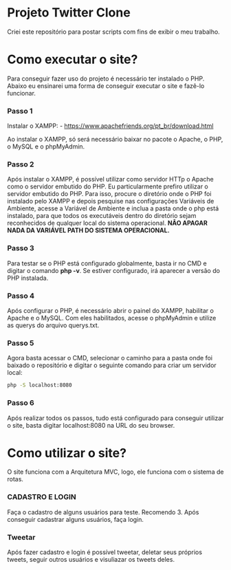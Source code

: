 # Projeto Twitter Clone
Criei este repositório para postar scripts com fins de exibir o meu trabalho.

# Como executar o site?
Para conseguir fazer uso do projeto é necessário ter instalado o PHP. Abaixo eu ensinarei uma forma de conseguir executar o site e fazê-lo funcionar.

### Passo 1
Instalar o XAMPP: - https://www.apachefriends.org/pt_br/download.html

Ao instalar o XAMPP, só será necessário baixar no pacote o Apache, o PHP, o MySQL e o phpMyAdmin.

### Passo 2
Após instalar o XAMPP, é possível utilizar como servidor HTTp o Apache como o servidor embutido do PHP. Eu particularmente prefiro utilizar o servidor embutido do PHP. Para isso, procure o diretório onde o PHP foi instalado pelo XAMPP e depois pesquise nas configurações Variáveis de Ambiente, acesse a Variável de Ambiente e inclua a pasta onde o php está instalado, para que todos os executáveis dentro do diretório sejam reconhecidos de qualquer local do sistema operacional. **NÂO APAGAR NADA DA VARIÁVEL PATH DO SISTEMA OPERACIONAL.**

### Passo 3
Para testar se o PHP está configurado globalmente, basta ir no CMD e digitar o comando **php -v**. Se estiver configurado, irá aparecer a versão do PHP instalada.

### Passo 4
Após configurar o PHP, é necessário abrir o painel do XAMPP, habilitar o Apache e o MySQL. Com eles habilitados, acesse o phpMyAdmin e utilize as querys do arquivo querys.txt.

### Passo 5
Agora basta acessar o CMD, selecionar o caminho para a pasta onde foi baixado o repositório e digitar o seguinte comando para criar um servidor local:
```sh
php -S localhost:8080
```

### Passo 6
Após realizar todos os passos, tudo está configurado para conseguir utilizar o site, basta digitar localhost:8080 na URL do seu browser.

# Como utilizar o site?
O site funciona com a Arquitetura MVC, logo, ele funciona com o sistema de rotas.

### CADASTRO E LOGIN
Faça o cadastro de alguns usuários para teste. Recomendo 3. Após conseguir cadastrar alguns usuários, faça login.

### Tweetar
Após fazer cadastro e login é possível tweetar, deletar seus próprios tweets, seguir outros usuários e visuliazar os tweets deles.
